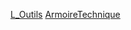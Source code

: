 [L_Outils](notes/equipements/outils/L_Outils.md) [ArmoireTechnique](notes/zones/ArmoireTechnique.md)